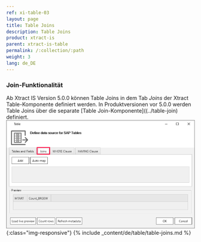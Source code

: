 ```yaml
---
ref: xi-table-03
layout: page
title: Table Joins
description: Table Joins
product: xtract-is
parent: xtract-is-table
permalink: /:collection/:path
weight: 3
lang: de_DE
---
```


### Join-Funktionalität

Ab Xtract IS Version 5.0.0 können Table Joins in dem Tab *Joins* der Xtract Table-Komponente definiert werden.
In Produktversionen vor 5.0.0 werden Table Joins über die separate [Table Join-Komponente]((../table-join) definiert.
![Table join ](/img/content/table-join-tab.png){:class="img-responsive"}
{% include _content/de/table/table-joins.md  %}
